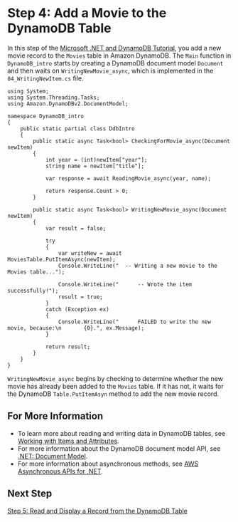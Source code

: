 # Step 4: Add a Movie to the DynamoDB Table<a name="GettingStarted.NET.04"></a>

In this step of the [Microsoft \.NET and DynamoDB Tutorial](GettingStarted.NET.md), you add a new movie record to the `Movies` table in Amazon DynamoDB\. The `Main` function in `DynamoDB_intro` starts by creating a DynamoDB document model `Document` and then waits on `WritingNewMovie_async`, which is implemented in the `04_WritingNewItem.cs` file\.

```
using System;
using System.Threading.Tasks;
using Amazon.DynamoDBv2.DocumentModel;

namespace DynamoDB_intro
{
    public static partial class DdbIntro
    {
        public static async Task<bool> CheckingForMovie_async(Document newItem)
        {
            int year = (int)newItem["year"];
            string name = newItem["title"];

            var response = await ReadingMovie_async(year, name);

            return response.Count > 0;
        }

        public static async Task<bool> WritingNewMovie_async(Document newItem)
        {
            var result = false;

            try
            {
                var writeNew = await MoviesTable.PutItemAsync(newItem);
                Console.WriteLine("  -- Writing a new movie to the Movies table...");

                Console.WriteLine("      -- Wrote the item successfully!");
                result = true;
            }
            catch (Exception ex)
            {
                Console.WriteLine("      FAILED to write the new movie, because:\n       {0}.", ex.Message);
            }

            return result;
        }
    }
}
```

`WritingNewMovie_async` begins by checking to determine whether the new movie has already been added to the `Movies` table\. If it has not, it waits for the DynamoDB `Table.PutItemAsyn` method to add the new movie record\.

## For More Information<a name="GettingStarted.NET.04.info"></a>
+ To learn more about reading and writing data in DynamoDB tables, see [Working with Items and Attributes](WorkingWithItems.md)\.
+ For more information about the DynamoDB document model API, see [\.NET: Document Model](DotNetSDKMidLevel.md)\.
+ For more information about asynchronous methods, see [AWS Asynchronous APIs for \.NET](https://docs.aws.amazon.com/sdk-for-net/v3/developer-guide/sdk-net-async-api.html)\.

## Next Step<a name="GettingStarted.NET.04.NextStep"></a>

[Step 5: Read and Display a Record from the DynamoDB Table](GettingStarted.NET.05.md)